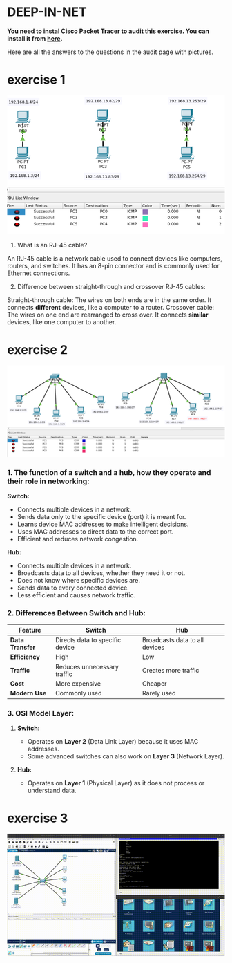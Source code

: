 # DEEP-IN-NET

**You need to instal Cisco Packet Tracer to audit this exercise. You can install it from [here](https://www.netacad.com/cisco-packet-tracer).**

Here are all the answers to the questions in the audit page with pictures.

# exercise 1

![picture](/deep-in-net/ex01.png)

1. What is an RJ-45 cable?

An RJ-45 cable is a network cable used to connect devices like computers, routers, and switches. It has an 8-pin connector and is commonly used for Ethernet connections.

2. Difference between straight-through and crossover RJ-45 cables:

Straight-through cable: The wires on both ends are in the same order. It connects **different** devices, like a computer to a router.
Crossover cable: The wires on one end are rearranged to cross over. It connects **similar** devices, like one computer to another.

# exercise 2

![picture](/deep-in-net/ex02.png)

### **1. The function of a switch and a hub, how they operate and their role in networking:**

**Switch:**

- Connects multiple devices in a network.
- Sends data only to the specific device (port) it is meant for.
- Learns device MAC addresses to make intelligent decisions.
- Uses MAC addresses to direct data to the correct port.
- Efficient and reduces network congestion.

**Hub:**

- Connects multiple devices in a network.
- Broadcasts data to all devices, whether they need it or not.
- Does not know where specific devices are.
- Sends data to every connected device.
- Less efficient and causes network traffic.

### **2. Differences Between Switch and Hub:**

| Feature           | Switch                          | Hub                            |
| ----------------- | ------------------------------- | ------------------------------ |
| **Data Transfer** | Directs data to specific device | Broadcasts data to all devices |
| **Efficiency**    | High                            | Low                            |
| **Traffic**       | Reduces unnecessary traffic     | Creates more traffic           |
| **Cost**          | More expensive                  | Cheaper                        |
| **Modern Use**    | Commonly used                   | Rarely used                    |

### **3. OSI Model Layer:**

1. **Switch:**

   - Operates on **Layer 2** (Data Link Layer) because it uses MAC addresses.
   - Some advanced switches can also work on **Layer 3** (Network Layer).

2. **Hub:**
   - Operates on **Layer 1** (Physical Layer) as it does not process or understand data.

# exercise 3

![video](/deep-in-net/ex03.gif)
